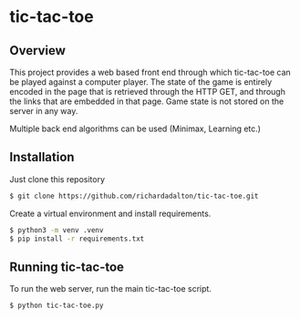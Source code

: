 # tic-tac-toe

## Overview
This project provides a web based front end through which tic-tac-toe can be played against a computer player.
The state of the game is entirely encoded in the page that is retrieved through the HTTP GET, and through the 
links that are embedded in that page.  Game state is not stored on the server in any way.

Multiple back end algorithms can be used (Minimax, Learning etc.)

## Installation

Just clone this repository

```bash
$ git clone https://github.com/richardadalton/tic-tac-toe.git
```

Create a virtual environment and install requirements.

```bash
$ python3 -m venv .venv
$ pip install -r requirements.txt
```

## Running tic-tac-toe

To run the web server, run the main tic-tac-toe script.

```bash
$ python tic-tac-toe.py
```
